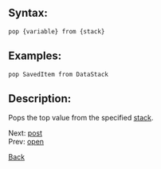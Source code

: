 ## Syntax:
`pop {variable} from {stack}`
## Examples:
`pop SavedItem from DataStack`

## Description:
Pops the top value from the specified [stack](stack.md).

Next: [post](post.md)  
Prev: [open](open.md)

[Back](../../README.md)
